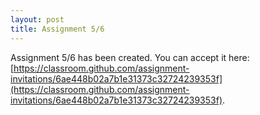 ```yaml
---
layout: post
title: Assignment 5/6
---
```

Assignment 5/6 has been created.  You can accept it here: [https://classroom.github.com/assignment-invitations/6ae448b02a7b1e31373c32724239353f](https://classroom.github.com/assignment-invitations/6ae448b02a7b1e31373c32724239353f).
